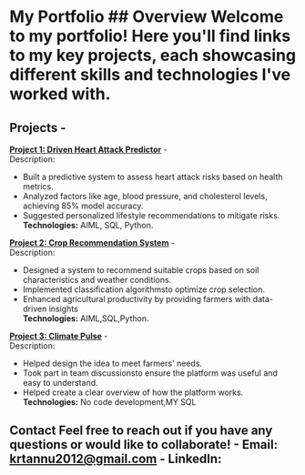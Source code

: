 # My Portfolio ## Overview Welcome to my portfolio! Here you'll find links to my key projects, each showcasing different skills and technologies I've worked with. 
## Projects - 
**[Project 1: Driven Heart Attack Predictor](https://github.com/krtannu2012/Heart-Attack-Prediction)** - <br>
Description:
- Built a predictive system to assess heart attack risks based on health metrics.
- Analyzed factors like age, blood pressure, and cholesterol levels, achieving 85% model accuracy.
- Suggested personalized lifestyle recommendations to mitigate risks. <br>
**Technologies:** AIML, SQL, Python.

**[Project 2: Crop Recommendation System](https://us-south.ml.cloud.ibm.com/ml/v4/deployments/75d13e93-c232-4409-a49a-94a966a05ccb/predictions?version=2021-05-01)** - <br>
Description:
- Designed a system to recommend suitable crops based on soil characteristics and weather conditions.
- Implemented classification algorithmsto optimize crop selection.
- Enhanced agricultural productivity by providing farmers with data-driven insights <br>
**Technologies:** AIML,SQL,Python.

**[Project 3: Climate Pulse](https://github.com/krtannu/ClimatePulse.git)** - <br>
Description:
- Helped design the idea to meet farmers' needs.
- Took part in team discussionsto ensure the platform was useful and easy to understand.
- Helped create a clear overview of how the platform works. <br>
**Technologies:** No code development,MY SQL
## Contact Feel free to reach out if you have any questions or would like to collaborate! - **Email**: krtannu2012@gmail.com - **LinkedIn**: 
